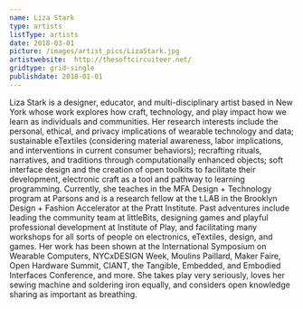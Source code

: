 ```yaml
---
name: Liza Stark
type: artists
listType: artists
date: 2018-03-01
picture: /images/artist_pics/LizaStark.jpg
artistwebsite:  http://thesoftcircuiteer.net/
gridtype: grid-single
publishdate: 2018-01-01
---
```


Liza Stark is a designer, educator, and multi-disciplinary artist based in New York whose work explores how craft, technology, and play impact how we learn as individuals and communities. Her research interests include the personal, ethical, and privacy implications of wearable technology and data; sustainable eTextiles (considering material awareness, labor implications, and interventions in current consumer behaviors); recrafting rituals, narratives, and traditions through computationally enhanced objects; soft interface design and the creation of open toolkits to facilitate their development, electronic craft as a tool and pathway to learning programming.
Currently, she teaches in the MFA Design + Technology program at Parsons and is a research fellow at the t.LAB in the Brooklyn Design + Fashion Accelerator at the Pratt Institute. Past adventures include leading the community team at littleBits, designing games and playful professional development at Institute of Play, and facilitating many workshops for all sorts of people on electronics, eTextiles, design, and games. Her work has been shown at the International Symposium on Wearable Computers, NYCxDESIGN Week, Moulins Paillard, Maker Faire, Open Hardware Summit, CIANT, the Tangible, Embedded, and Embodied Interfaces Conference, and more.
She takes play very seriously, loves her sewing machine and soldering iron equally, and considers open knowledge sharing as important as breathing.